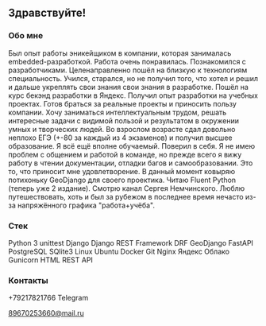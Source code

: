 ## Здравствуйте! 

### Обо мне

Был опыт работы эникейщиком в компании, которая занималась embedded-разработкой. Работа очень понравилась. Познакомился с разработчиками. Целенаправленно пошёл на близкую к технологиям специальность. Учился, старался, но не получил того, что хотел и решил и дальше укреплять свои знания свои знания в разработке. Пошёл на курс бекэнд разработки в Яндекс. Получил опыт разработки на учебных проектах. Готов браться за реальные проекты и приносить пользу компании. Хочу заниматься интеллектуальным трудом, решать интересные задачи с видимой пользой и результатом в окружении умных и творческих людей.
Во взрослом возрасте сдал довольно неплохо ЕГЭ (+-80 за каждый из 4 экзаменов) и получил высшее образование. Я всё ещё вполне обучаемый. Поверил в себя.
Я не имею проблем с общением и работой в команде, но прежде всего я вижу работу в чтении документации, отладки багов и самообразовании. Это то, что приносит мне удовлетворение.
В данный момент ковыряю потихоньку GeoDjango для своего проектика. Читаю Fluent Python (теперь уже 2 издание). Смотрю канал Сергея Немчинского.
Люблю путешествовать, хоть и был за рубежом в последнее время нечасто из-за напряжённого графика "работа+учёба".

### Стек

Python 3
unittest
Django
Django REST Framework
DRF
GeoDjango
FastAPI
PostgreSQL
SQlite3
Linux
Ubuntu
Docker
Git
Nginx
Яндекс Облако
Gunicorn
HTML
REST API

### Контакты

+79217821766 Telegram

89670253660@mail.ru

